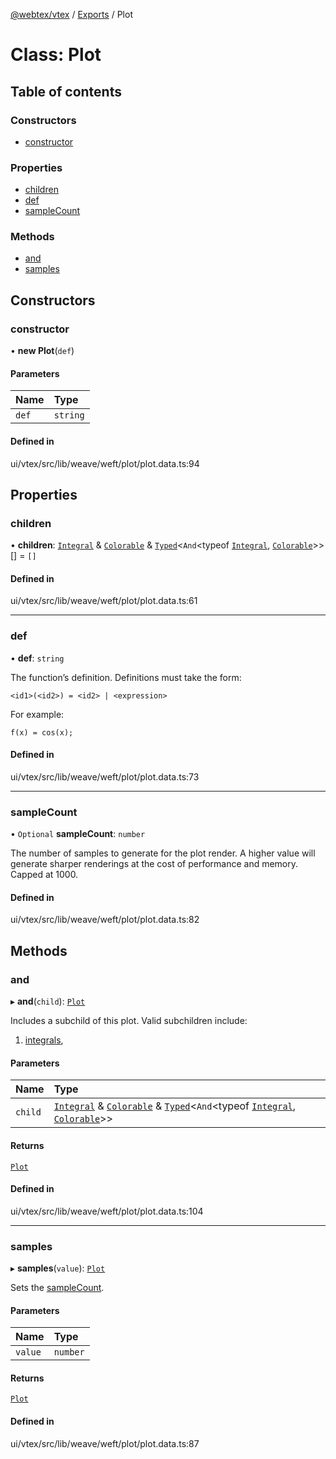 [@webtex/vtex](../README.md) / [Exports](../modules.md) / Plot

# Class: Plot

## Table of contents

### Constructors

- [constructor](Plot.md#constructor)

### Properties

- [children](Plot.md#children)
- [def](Plot.md#def)
- [sampleCount](Plot.md#samplecount)

### Methods

- [and](Plot.md#and)
- [samples](Plot.md#samples)

## Constructors

### constructor

• **new Plot**(`def`)

#### Parameters

| Name | Type |
| :------ | :------ |
| `def` | `string` |

#### Defined in

ui/vtex/src/lib/weave/weft/plot/plot.data.ts:94

## Properties

### children

• **children**: [`Integral`](Integral.md) & [`Colorable`](../interfaces/Colorable.md) & [`Typed`](../interfaces/Typed.md)<`And`<typeof [`Integral`](Integral.md), [`Colorable`](../interfaces/Colorable.md)\>\>[] = `[]`

#### Defined in

ui/vtex/src/lib/weave/weft/plot/plot.data.ts:61

___

### def

• **def**: `string`

The function’s definition.
Definitions must take the form:
```
<id1>(<id2>) = <id2> | <expression>
```
For example:
~~~
f(x) = cos(x);
~~~

#### Defined in

ui/vtex/src/lib/weave/weft/plot/plot.data.ts:73

___

### sampleCount

• `Optional` **sampleCount**: `number`

The number of samples to generate
for the plot render. A higher value
will generate sharper renderings at
the cost of performance and memory.
Capped at 1000.

#### Defined in

ui/vtex/src/lib/weave/weft/plot/plot.data.ts:82

## Methods

### and

▸ **and**(`child`): [`Plot`](Plot.md)

Includes a subchild of this plot.
Valid subchildren include:

1. [integrals](../modules.md#$integral),

#### Parameters

| Name | Type |
| :------ | :------ |
| `child` | [`Integral`](Integral.md) & [`Colorable`](../interfaces/Colorable.md) & [`Typed`](../interfaces/Typed.md)<`And`<typeof [`Integral`](Integral.md), [`Colorable`](../interfaces/Colorable.md)\>\> |

#### Returns

[`Plot`](Plot.md)

#### Defined in

ui/vtex/src/lib/weave/weft/plot/plot.data.ts:104

___

### samples

▸ **samples**(`value`): [`Plot`](Plot.md)

Sets the [sampleCount](Plot.md#samplecount).

#### Parameters

| Name | Type |
| :------ | :------ |
| `value` | `number` |

#### Returns

[`Plot`](Plot.md)

#### Defined in

ui/vtex/src/lib/weave/weft/plot/plot.data.ts:87

